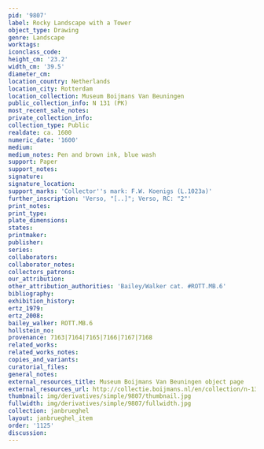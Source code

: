 ```yaml
---
pid: '9807'
label: Rocky Landscape with a Tower
object_type: Drawing
genre: Landscape
worktags:
iconclass_code:
height_cm: '23.2'
width_cm: '39.5'
diameter_cm:
location_country: Netherlands
location_city: Rotterdam
location_collection: Museum Boijmans Van Beuningen
public_collection_info: N 131 (PK)
most_recent_sale_notes:
private_collection_info:
collection_type: Public
realdate: ca. 1600
numeric_date: '1600'
medium:
medium_notes: Pen and brown ink, blue wash
support: Paper
support_notes:
signature:
signature_location:
support_marks: 'Collector''s mark: F.W. Koenigs (L.1023a)'
further_inscription: 'Verso, "[..]"; Verso, RC: "2"'
print_notes:
print_type:
plate_dimensions:
states:
printmaker:
publisher:
series:
collaborators:
collaborator_notes:
collectors_patrons:
our_attribution:
other_attribution_authorities: 'Bailey/Walker cat. #ROTT.MB.6'
bibliography:
exhibition_history:
ertz_1979:
ertz_2008:
bailey_walker: ROTT.MB.6
hollstein_no:
provenance: 7163|7164|7165|7166|7167|7168
related_works:
related_works_notes:
copies_and_variants:
curatorial_files:
general_notes:
external_resources_title: Museum Boijmans Van Beuningen object page
external_resources_url: http://collectie.boijmans.nl/en/collection/n-131-(pk)
thumbnail: img/derivatives/simple/9807/thumbnail.jpg
fullwidth: img/derivatives/simple/9807/fullwidth.jpg
collection: janbrueghel
layout: janbrueghel_item
order: '1125'
discussion:
---
```

